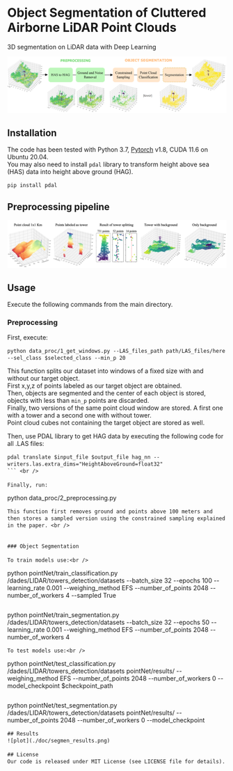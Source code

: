 # Object Segmentation of Cluttered Airborne LiDAR Point Clouds
3D segmentation on LiDAR data with Deep Learning

![plot](./doc/framework.png)

## Installation
The code has been tested with Python 3.7, [Pytorch](https://pytorch.org/) v1.8, CUDA 11.6  on Ubuntu 20.04. <br />
You may also need to install ```pdal``` library to transform height above sea (HAS) data into height above ground (HAG).<br />
```
pip install pdal
```

## Preprocessing pipeline
![plot](./doc/processing.png)


## Usage
Execute the following commands from the main directory.

### Preprocessing

First, execute:
```
python data_proc/1_get_windows.py --LAS_files_path path/LAS_files/here --sel_class $selected_class --min_p 20
```
This function splits our dataset into windows of a fixed size with and without our target object. <br />
First x,y,z of points labeled as our target object are obtained. <br />
Then, objects are segmented and the center of each object is stored, objects with less than ```min_p``` points are discarded. <br />
Finally, two versions of the same point cloud window are stored. A first one with a tower and a second one with without tower. <br />
Point cloud cubes not containing the target object are stored as well.  <br />

Then, use PDAL library to get HAG data by executing the following code for all .LAS files: <br />
```
pdal translate $input_file $output_file hag_nn --writers.las.extra_dims="HeightAboveGround=float32"
``` <br />

Finally, run:
```
python data_proc/2_preprocessing.py 
```
This function first removes ground and points above 100 meters and then stores a sampled version using the constrained sampling explained in the paper. <br />


### Object Segmentation

To train models use:<br />
```
python pointNet/train_classification.py  /dades/LIDAR/towers_detection/datasets  --batch_size 32 --epochs 100 --learning_rate 0.001 --weighing_method EFS --number_of_points 2048 --number_of_workers 4 --sampled True
```

```
python pointNet/train_segmentation.py /dades/LIDAR/towers_detection/datasets  --batch_size 32 --epochs 50 --learning_rate 0.001 --weighing_method EFS --number_of_points 2048 --number_of_workers 4
```
To test models use:<br />
```
python pointNet/test_classification.py /dades/LIDAR/towers_detection/datasets pointNet/results/ --weighing_method EFS --number_of_points 2048 --number_of_workers 0 --model_checkpoint $checkpoint_path
```
```
python pointNet/test_segmentation.py /dades/LIDAR/towers_detection/datasets pointNet/results/ --number_of_points 2048 --number_of_workers 0 --model_checkpoint
```
## Results
![plot](./doc/segmen_results.png)

## License
Our code is released under MIT License (see LICENSE file for details).
